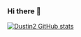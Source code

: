 ### Hi there 👋

<!--
**Dustin2/Dustin2** is a ✨ _special_ ✨ repository because its `README.md` (this file) appears on your GitHub profile.

Here are some ideas to get you started:

- 🔭 I’m currently working on ...
- 🌱 I’m currently learning ...
- 👯 I’m looking to collaborate on ...
- 🤔 I’m looking for help with ...
- 💬 Ask me about ...
- 📫 How to reach me: ...
- 😄 Pronouns: ...
- ⚡ Fun fact: ...
-->
[![Dustin2 GitHub stats](https://github-readme-stats.vercel.app/api?username=dustin2)](https://github.com/anuraghazra/github-readme-stats)
